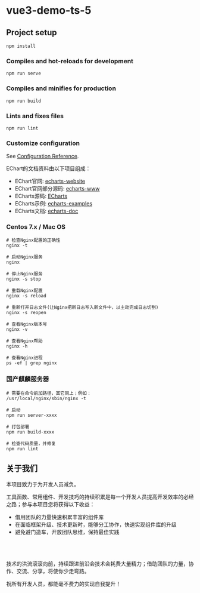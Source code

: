 # vue3-demo-ts-5

## Project setup
```
npm install
```

### Compiles and hot-reloads for development
```
npm run serve
```

### Compiles and minifies for production
```
npm run build
```

### Lints and fixes files
```
npm run lint
```

### Customize configuration
See [Configuration Reference](https://cli.vuejs.org/config/).


EChart的文档资料由以下项目组成：

- EChart官网: <a href="https://github.com/apache/echarts-website" target="_blank">echarts-website</a>
- EChart官网部分源码: <a href="https://github.com/apache/echarts-www" target="_blank">echarts-www</a>
- ECharts源码: <a href="https://github.com/apache/echarts" target="_blank">ECharts</a>
- ECharts示例: <a href="https://github.com/apache/echarts-examples" target="_blank">echarts-examples</a>
- ECharts文档: <a href="https://github.com/apache/echarts-doc" target="_blank">echarts-doc</a>


### Centos 7.x / Mac OS
```shell
# 检查Nginx配置的正确性
nginx -t

# 启动Nginx服务
nginx

# 停止Nginx服务
nginx -s stop

# 重载Nginx配置
nginx -s reload

# 重新打开日志文件(让Nginx把新日志写入新文件中，以主动完成日志切割)
nginx -s reopen

# 查看Nginx版本号
nginx -v

# 查看Nginx帮助
nginx -h

# 查看Nginx进程
ps -ef | grep nginx 
```

### 国产麒麟服务器
```shell
# 需要在命令前加路径，其它同上；例如：
/usr/local/nginx/sbin/nginx -t
```

```shell
# 启动
npm run server-xxxx

# 打包部署
npm run build-xxxx

# 检查代码质量，并修复
npm run lint

```


## 关于我们
本项目致力于为开发人员减负。

工具函数、常用组件、开发技巧的持续积累是每一个开发人员提高开发效率的必经之路；参与本项目您将获得以下收益：
- 借用团队的力量快速积累丰富的组件库
- 在面临框架升级、技术更新时，能够分工协作，快速实现组件库的升级
- 避免避门造车，开放团队思维，保持最佳实践


<br/><br/><br/>
技术的洪流滚滚向前，持续跟进前沿会技术会耗费大量精力；借助团队的力量，协作、交流、分享，将使你少走弯路。

祝所有开发人员，都能毫不费力的实现自我提升！



